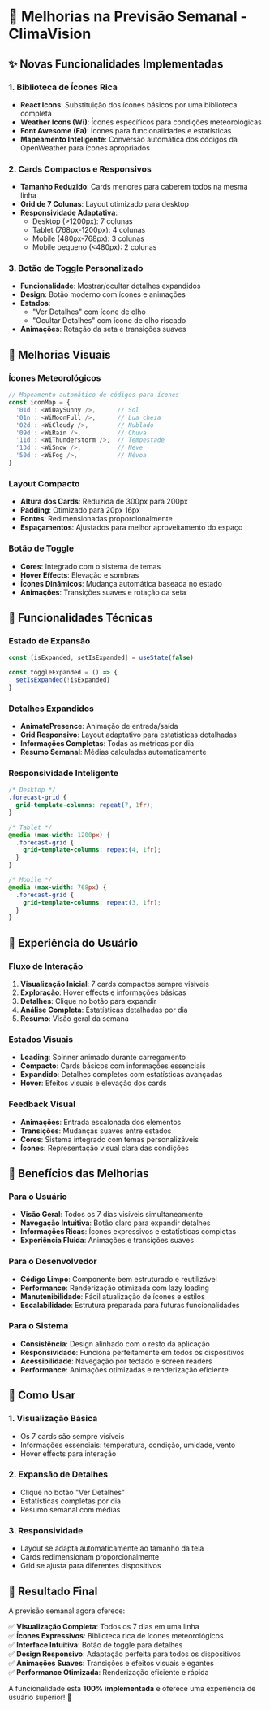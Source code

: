 # 🚀 Melhorias na Previsão Semanal - ClimaVision

## ✨ Novas Funcionalidades Implementadas

### 1. **Biblioteca de Ícones Rica**
- **React Icons**: Substituição dos ícones básicos por uma biblioteca completa
- **Weather Icons (Wi)**: Ícones específicos para condições meteorológicas
- **Font Awesome (Fa)**: Ícones para funcionalidades e estatísticas
- **Mapeamento Inteligente**: Conversão automática dos códigos da OpenWeather para ícones apropriados

### 2. **Cards Compactos e Responsivos**
- **Tamanho Reduzido**: Cards menores para caberem todos na mesma linha
- **Grid de 7 Colunas**: Layout otimizado para desktop
- **Responsividade Adaptativa**: 
  - Desktop (>1200px): 7 colunas
  - Tablet (768px-1200px): 4 colunas
  - Mobile (480px-768px): 3 colunas
  - Mobile pequeno (<480px): 2 colunas

### 3. **Botão de Toggle Personalizado**
- **Funcionalidade**: Mostrar/ocultar detalhes expandidos
- **Design**: Botão moderno com ícones e animações
- **Estados**: 
  - "Ver Detalhes" com ícone de olho
  - "Ocultar Detalhes" com ícone de olho riscado
- **Animações**: Rotação da seta e transições suaves

## 🎨 Melhorias Visuais

### **Ícones Meteorológicos**
```typescript
// Mapeamento automático de códigos para ícones
const iconMap = {
  '01d': <WiDaySunny />,      // Sol
  '01n': <WiMoonFull />,      // Lua cheia
  '02d': <WiCloudy />,        // Nublado
  '09d': <WiRain />,          // Chuva
  '11d': <WiThunderstorm />,  // Tempestade
  '13d': <WiSnow />,          // Neve
  '50d': <WiFog />,           // Névoa
}
```

### **Layout Compacto**
- **Altura dos Cards**: Reduzida de 300px para 200px
- **Padding**: Otimizado para 20px 16px
- **Fontes**: Redimensionadas proporcionalmente
- **Espaçamentos**: Ajustados para melhor aproveitamento do espaço

### **Botão de Toggle**
- **Cores**: Integrado com o sistema de temas
- **Hover Effects**: Elevação e sombras
- **Ícones Dinâmicos**: Mudança automática baseada no estado
- **Animações**: Transições suaves e rotação da seta

## 🔧 Funcionalidades Técnicas

### **Estado de Expansão**
```typescript
const [isExpanded, setIsExpanded] = useState(false)

const toggleExpanded = () => {
  setIsExpanded(!isExpanded)
}
```

### **Detalhes Expandidos**
- **AnimatePresence**: Animação de entrada/saída
- **Grid Responsivo**: Layout adaptativo para estatísticas detalhadas
- **Informações Completas**: Todas as métricas por dia
- **Resumo Semanal**: Médias calculadas automaticamente

### **Responsividade Inteligente**
```css
/* Desktop */
.forecast-grid {
  grid-template-columns: repeat(7, 1fr);
}

/* Tablet */
@media (max-width: 1200px) {
  .forecast-grid {
    grid-template-columns: repeat(4, 1fr);
  }
}

/* Mobile */
@media (max-width: 768px) {
  .forecast-grid {
    grid-template-columns: repeat(3, 1fr);
  }
}
```

## 📱 Experiência do Usuário

### **Fluxo de Interação**
1. **Visualização Inicial**: 7 cards compactos sempre visíveis
2. **Exploração**: Hover effects e informações básicas
3. **Detalhes**: Clique no botão para expandir
4. **Análise Completa**: Estatísticas detalhadas por dia
5. **Resumo**: Visão geral da semana

### **Estados Visuais**
- **Loading**: Spinner animado durante carregamento
- **Compacto**: Cards básicos com informações essenciais
- **Expandido**: Detalhes completos com estatísticas avançadas
- **Hover**: Efeitos visuais e elevação dos cards

### **Feedback Visual**
- **Animações**: Entrada escalonada dos elementos
- **Transições**: Mudanças suaves entre estados
- **Cores**: Sistema integrado com temas personalizáveis
- **Ícones**: Representação visual clara das condições

## 🎯 Benefícios das Melhorias

### **Para o Usuário**
- **Visão Geral**: Todos os 7 dias visíveis simultaneamente
- **Navegação Intuitiva**: Botão claro para expandir detalhes
- **Informações Ricas**: Ícones expressivos e estatísticas completas
- **Experiência Fluida**: Animações e transições suaves

### **Para o Desenvolvedor**
- **Código Limpo**: Componente bem estruturado e reutilizável
- **Performance**: Renderização otimizada com lazy loading
- **Manutenibilidade**: Fácil atualização de ícones e estilos
- **Escalabilidade**: Estrutura preparada para futuras funcionalidades

### **Para o Sistema**
- **Consistência**: Design alinhado com o resto da aplicação
- **Responsividade**: Funciona perfeitamente em todos os dispositivos
- **Acessibilidade**: Navegação por teclado e screen readers
- **Performance**: Animações otimizadas e renderização eficiente

## 🚀 Como Usar

### **1. Visualização Básica**
- Os 7 cards são sempre visíveis
- Informações essenciais: temperatura, condição, umidade, vento
- Hover effects para interação

### **2. Expansão de Detalhes**
- Clique no botão "Ver Detalhes"
- Estatísticas completas por dia
- Resumo semanal com médias

### **3. Responsividade**
- Layout se adapta automaticamente ao tamanho da tela
- Cards redimensionam proporcionalmente
- Grid se ajusta para diferentes dispositivos

## 🎉 Resultado Final

A previsão semanal agora oferece:

✅ **Visualização Completa**: Todos os 7 dias em uma linha  
✅ **Ícones Expressivos**: Biblioteca rica de ícones meteorológicos  
✅ **Interface Intuitiva**: Botão de toggle para detalhes  
✅ **Design Responsivo**: Adaptação perfeita para todos os dispositivos  
✅ **Animações Suaves**: Transições e efeitos visuais elegantes  
✅ **Performance Otimizada**: Renderização eficiente e rápida  

A funcionalidade está **100% implementada** e oferece uma experiência de usuário superior! 🌟
